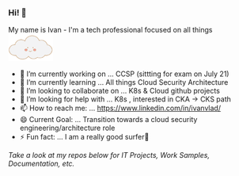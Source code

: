 ### Hi! 👋
My name is Ivan - I'm a tech professional focused on all things <img src="https://github.com/IvanVlademirS/IvanVlademirS/blob/6a3eb49dcefc1b579d680e5116ff7df3bc8540b1/a992fda7d46e66609b14edb33d03af0cbc9a7997r1-500-330_hq.gif" width="90" height="55">
- 🔭 I’m currently working on ... CCSP (sittting for exam on July 21)
- 🌱 I’m currently learning ... All things Cloud Security Architecture
- 👯 I’m looking to collaborate on ... K8s & Cloud github projects
- 🤔 I’m looking for help with ... K8s , interested in CKA -> CKS path
- 📫 How to reach me: ... https://www.linkedin.com/in/ivanvlad/
- 😄 Current Goal: ... Transition towards a cloud security engineering/architecture role
- ⚡ Fun fact: ... I am a really good surfer🌊

*Take a look at my repos below for IT Projects, Work Samples, Documentation, etc.* 



